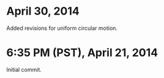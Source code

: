 # April 30, 2014

Added revisions for uniform circular motion.

# 6:35 PM (PST), April 21, 2014

Initial commit.
